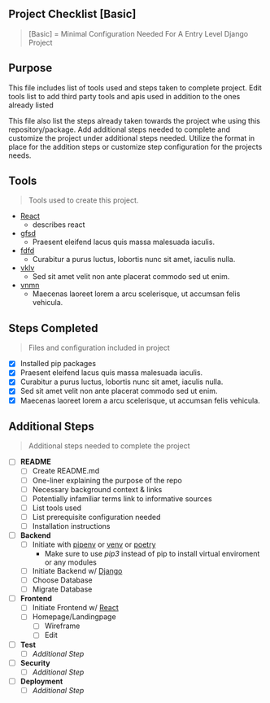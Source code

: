 Project Checklist [Basic]
---
> [Basic] = Minimal Configuration Needed For A Entry Level Django Project

Purpose
---

This file includes list of tools used and steps taken to complete project. Edit tools list to add third party tools and apis used in addition to the ones already listed

This file also list the steps already taken towards the project whe using this repository/package. Add additional steps needed to complete and customize the project under additional steps needed. Utilize the format in place for the addition steps or customize step configuration for the projects needs.

Tools
---
> Tools used to create this project.
- [React]()
  - describes react
- [gfsd]()
  - Praesent eleifend lacus quis massa malesuada iaculis.
- [fdfd]()
  - Curabitur a purus luctus, lobortis nunc sit amet, iaculis nulla.
- [vklv]()
  - Sed sit amet velit non ante placerat commodo sed ut enim.
- [vnmn]()
  - Maecenas laoreet lorem a arcu scelerisque, ut accumsan felis vehicula.

Steps Completed
---
> Files and configuration included in project
- [X] Installed pip packages
- [X] Praesent eleifend lacus quis massa malesuada iaculis.
- [X] Curabitur a purus luctus, lobortis nunc sit amet, iaculis nulla.
- [X] Sed sit amet velit non ante placerat commodo sed ut enim.
- [X] Maecenas laoreet lorem a arcu scelerisque, ut accumsan felis vehicula.

Additional Steps
---
> Additional steps needed to complete the project
- [ ] **README**
  - [ ] Create README.md
  - [ ] One-liner explaining the purpose of the repo
  - [ ] Necessary background context & links
  - [ ] Potentially infamiliar terms link to informative sources
  - [ ] List tools used 
  - [ ] List prerequisite configuration needed 
  - [ ] Installation instructions
- [ ] **Backend**
  - [ ] Initiate with [pipenv](https://pypi.org/project/pipenv/) or [venv](https://docs.python.org/3/library/venv.html) or [poetry](https://python-poetry.org/)
      - Make sure to use *pip3* instead of pip to install virtual enviroment or any modules
  - [ ] Initiate Backend w/ [Django](https://docs.djangoproject.com/en/3.1/intro/tutorial01/)
  - [ ] Choose Database
  - [ ] Migrate Database
- [ ] **Frontend** 
  - [ ] Initiate Frontend w/ [React](https://reactjs.org/docs/create-a-new-react-app.html)
  - [ ] Homepage/Landingpage
    - [ ] Wireframe
    - [ ] Edit   
- [ ] **Test**
  - [ ] *Additional Step*
- [ ] **Security** 
  - [ ] *Additional Step* 
- [ ] **Deployment** 
  - [ ] *Additional Step*
